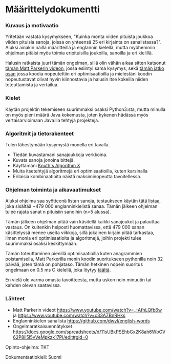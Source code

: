 # Määrittelydokumentti

### Kuvaus ja motivaatio
Yritetään vastata kysymykseen, "Kuinka monta viiden pituista joukkoa viiden pituisia sanoja, joissa on yhteensä 25 eri kirjainta on sanalistassa?". Aluksi ainakin näillä määritteillä ja englannin kielellä, mutta myöhemmin ohjelman pitäisi myös toimia eripituisilla joukoilla, sanoilla ja eri kielillä. 


Halusin ratkaista juuri tämän ongelman, sillä olin vähän aikaa sitten katsonut [tämän Matt Parkerin videon](https://youtu.be/_-AfhLQfb6w), jossa esiintyi sama kysymys, sekä [tämän jatko osan](https://youtu.be/c33AZBnRHks) jossa koodia nopeutettiin eri optimisaatioilla ja mielestäni koodin nopeutustavat olivat hyvin kiinnostavia ja halusin itse kokeilla niiden toteuttamista ja vertailua.

### Kielet
Käytän projektin tekemiseen suurimmaksi osaksi Python3:sta, mutta minulla on myös pieni määrä Java kokemusta, joten kykenen hädässä myös vertaisarvioimaan Java:lla tehtyjä projektejä.

### Algoritmit ja tietorakenteet
Tulen lähestymään kysymystä monella eri tavalla.
- Tiedän kuvastamani sanajoukkoja verkkoina.
- Kuvata sanoja jonoina bittejä.
- Käyttämäni [Knuth's Algorithm X](https://en.wikipedia.org/wiki/Knuth%27s_Algorithm_X)
- Muita itsetehtyjä algoritmejä eri optimisaatioilla, kuten karsinalla
- Erilaisia kombinaatioita näistä maksiminopeutta tavoitellessa.

### Ohjelman toiminta ja aikavaatimukset

Aluksi ohjelma saa syötteenä listan sanoja, testaukseen käytän [tätä listaa](https://github.com/dwyl/english-words), joka sisältää ~479 000 englanninkielistä sanaa. Tämän jälkeen ohjelman tulee rajata sanat n pituisiin sanoihin (n=5 alussa). 

Tämän jälkeen ohjelman pitää vain käsitellä kaikki sanajoukot ja palauttaa vastaus. On kuitenkin helposti huomattavissa, että 479 000 sanan käsittelyssä menee useita viikkoja, sillä jokainen kirjain pitää tarkastaa, ilman monia eri optimisaatioita ja algoritmejä, joihin projekti tulee suurimmaksi osaksi keskittymään.

Tämän toteuttaminen pienillä optimisaatioilla kuten anagrammien poistamisella, Matt Parkerilla menin koodin suoritukseen pythonilla noin 32 päivää, joten tämä on pohjataso. Tämän hetkinen nopein suoritus ongelmaan on 0.5 ms C kielellä, joka löytyy [täältä](https://github.com/stew675/standup5x5/).

En vielä ole varma omasta tavoitteesta, mutta uskon noin minuutin tai kahden olevan saatavissa.


### Lähteet
- Matt Parkerin videot https://www.youtube.com/watch?v=_-AfhLQfb6w ja https://www.youtube.com/watch?v=c33AZBnRHks
- Englanninkielen sanalista https://github.com/dwyl/english-words
- Ongelmaratkaisuennätykset https://docs.google.com/spreadsheets/d/11sUBkPSEhbGx2K8ah6WbGV62P8ii5l5vVeMpkzk17PI/edit#gid=0

 
Opinto-ohjelma: TKT

Dokumentaatiokieli: Suomi
